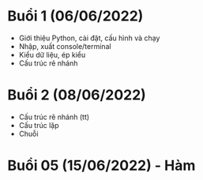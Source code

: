 # Buổi 1 (06/06/2022)
* Giới thiệu Python, cài đặt, cấu hình và chạy
* Nhập, xuất console/terminal
* Kiểu dữ liệu, ép kiểu
* Cấu trúc rẽ nhánh

# Buổi 2 (08/06/2022)
* Cấu trúc rẽ nhánh (tt)
* Cấu trúc lặp
* Chuỗi

# Buổi 05 (15/06/2022) - Hàm